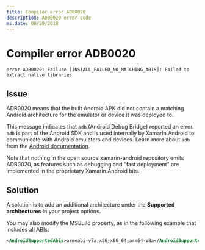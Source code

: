 ```yaml
---
title: Compiler error ADB0020
description: ADB0020 error code
ms.date: 08/29/2018
---
```

# Compiler error ADB0020

```
error ADB0020: Failure [INSTALL_FAILED_NO_MATCHING_ABIS]: Failed to extract native libraries
```

## Issue

ADB0020 means that the built Android APK did not contain a matching
Android architecture for the emulator or device it was deployed to.

This message indicates that `adb` (Android Debug Bridge) reported an
error. `adb` is part of the Android SDK and is used internally by
Xamarin.Android to communicate with Android emulators and devices.
Learn more about `adb` from the [Android documentation][adb].

Note that nothing in the open source xamarin-android repository
emits ADB0020, as features such as debugging and "fast deployment"
are implemented in the proprietary Xamarin.Android bits.

## Solution

A solution is to add an additional architecture under the
**Supported architectures** in your project options.

You may also modify the MSBuild property, as in the following example
that includes all ABIs:

```xml
<AndroidSupportedAbis>armeabi-v7a;x86;x86_64;arm64-v8a</AndroidSupportedAbis>
```

[adb]: https://developer.android.com/studio/command-line/adb
